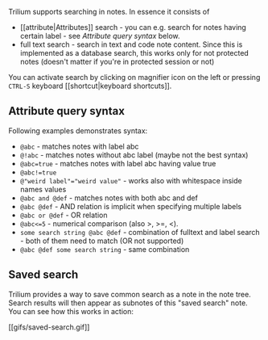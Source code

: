 Trilium supports searching in notes. In essence it consists of

* [[attribute|Attributes]] search - you can e.g. search for notes having certain label - see *Attribute query syntax* below.
* full text search - search in text and code note content. Since this is implemented as a database search, this works only for not protected notes (doesn't matter if you're in protected session or not)

You can activate search by clicking on magnifier icon on the left or pressing `CTRL-S` keyboard [[shortcut|keyboard shortcuts]].

## Attribute query syntax

Following examples demonstrates syntax:

* ```@abc``` - matches notes with label abc
* ```@!abc``` - matches notes without abc label (maybe not the best syntax)
* ```@abc=true``` - matches notes with label abc having value true
* ```@abc!=true```
* ```@"weird label"="weird value"``` - works also with whitespace inside names values
* ```@abc and @def``` - matches notes with both abc and def
* ```@abc @def``` - AND relation is implicit when specifying multiple labels
* ```@abc or @def``` - OR relation
* ```@abc<=5``` - numerical comparison (also >, >=, <).
* ```some search string @abc @def``` - combination of fulltext and label search - both of them need to match (OR not supported)
* ```@abc @def some search string``` - same combination


## Saved search

Trilium provides a way to save common search as a note in the note tree. Search results will then appear as subnotes of this "saved search" note. You can see how this works in action:

[[gifs/saved-search.gif]]